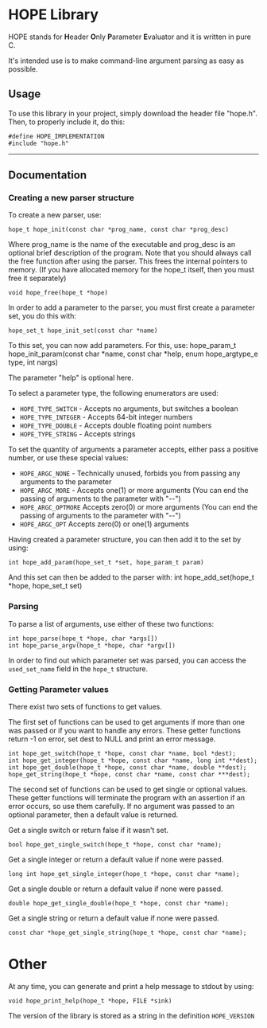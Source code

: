 # HOPE Library
HOPE stands for **H**eader **O**nly **P**arameter **E**valuator and it is written in pure C.

It's intended use is to make command-line argument parsing as easy as possible.

## Usage
To use this library in your project, simply download the header file "hope.h". Then, to properly include it, do this:

    #define HOPE_IMPLEMENTATION
    #include "hope.h"

---
## Documentation

### Creating a new parser structure

To create a new parser, use:

    hope_t hope_init(const char *prog_name, const char *prog_desc)

Where prog_name is the name of the executable and prog_desc is an optional brief description of the program. Note that you should always call the free function after using the parser. This frees the internal pointers to memory. (If you have allocated memory for the hope_t itself, then you must free it separately)

    void hope_free(hope_t *hope)

In order to add a parameter to the parser, you must first create a parameter set, you do this with:

    hope_set_t hope_init_set(const char *name)

To this set, you can now add parameters. For this, use:
    hope_param_t hope_init_param(const char *name, const char *help, enum hope_argtype_e type, int nargs)

The parameter "help" is optional here.

To select a parameter type, the following enumerators are used:

  - `HOPE_TYPE_SWITCH` - Accepts no arguments, but switches a boolean
  - `HOPE_TYPE_INTEGER` - Accepts 64-bit integer numbers
  - `HOPE_TYPE_DOUBLE` - Accepts double floating point numbers
  - `HOPE_TYPE_STRING` - Accepts strings

To set the quantity of arguments a parameter accepts, either pass a positive number, or use these special values:

  - `HOPE_ARGC_NONE` - Technically unused, forbids you from passing any arguments to the parameter
  - `HOPE_ARGC_MORE` - Accepts one(1) or more arguments (You can end the passing of arguments to the parameter with "--")
  - `HOPE_ARGC_OPTMORE` Accepts zero(0) or more arguments (You can end the passing of arguments to the parameter with "--")
  - `HOPE_ARGC_OPT` Accepts zero(0) or one(1) arguments

Having created a parameter structure, you can then add it to the set by using:

    int hope_add_param(hope_set_t *set, hope_param_t param)

And this set can then be added to the parser with:
    int hope_add_set(hope_t *hope, hope_set_t set)

### Parsing

To parse a list of arguments, use either of these two functions:

    int hope_parse(hope_t *hope, char *args[])
    int hope_parse_argv(hope_t *hope, char *argv[])

In order to find out which parameter set was parsed, you can access the `used_set_name` field in the `hope_t` structure.

### Getting Parameter values

There exist two sets of functions to get values.

The first set of functions can be used to get arguments if more than one was passed or if you want to handle any errors. These getter functions return -1 on error, set dest to NULL and print an error message.

    int hope_get_switch(hope_t *hope, const char *name, bool *dest);
    int hope_get_integer(hope_t *hope, const char *name, long int **dest);
    int hope_get_double(hope_t *hope, const char *name, double **dest);
    hope_get_string(hope_t *hope, const char *name, const char ***dest);

The second set of functions can be used to get single or optional values. These getter functions will terminate the program with an assertion if an error occurs, so use them carefully. If no argument was passed to an optional parameter, then a default value is returned.


Get a single switch or return false if it wasn't set.
    
    bool hope_get_single_switch(hope_t *hope, const char *name);
Get a single integer or return a default value if none were passed.
    
    long int hope_get_single_integer(hope_t *hope, const char *name);
Get a single double or return a default value if none were passed.
    
    double hope_get_single_double(hope_t *hope, const char *name);
Get a single string or return a default value if none were passed.
    
    const char *hope_get_single_string(hope_t *hope, const char *name);

# Other

At any time, you can generate and print a help message to stdout by using:

    void hope_print_help(hope_t *hope, FILE *sink)

The version of the library is stored as a string in the definition `HOPE_VERSION`
